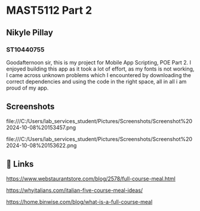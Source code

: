 
# MAST5112 Part 2
## Nikyle Pillay
### ST10440755

Goodafternoon sir, this is my project for Mobile App Scripting, POE Part 2.
I enjoyed building this app as it took a lot of effort, as my fonts is not working, I came across unknown problems which I encountered by downloading the correct dependencies and using the code in the right space, all in all i am proud of my app.

## Screenshots

file:///C:/Users/lab_services_student/Pictures/Screenshots/Screenshot%202024-10-08%20153457.png

file:///C:/Users/lab_services_student/Pictures/Screenshots/Screenshot%202024-10-08%20153622.png 

## 🔗 Links

https://www.webstaurantstore.com/blog/2578/full-course-meal.html 

https://whyitalians.com/italian-five-course-meal-ideas/ 

https://home.binwise.com/blog/what-is-a-full-course-meal
